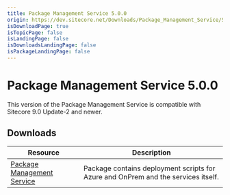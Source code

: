 ```yaml
---
title: Package Management Service 5.0.0
origin: https://dev.sitecore.net/Downloads/Package_Management_Service/5x/Package_Management_Service_500.aspx
isDownloadPage: true
isTopicPage: false
isLandingPage: false
isDownloadsLandingPage: false
isPackageLandingPage: false
---
```


# Package Management Service 5.0.0

This version of the Package Management Service is compatible with Sitecore 9.0 Update-2 and newer.

## Downloads

 | Resource | Description |
 | --- | --- |
 | [Package Management Service](https://scdp.blob.core.windows.net/downloads/Package%20Management%20Service/5x/Package%20Management%20Service%20500/Secure/Package%20Management%20Service%205.0.0%20rev.%2000078.zip) | Package contains deployment scripts for Azure and OnPrem and the services itself. |